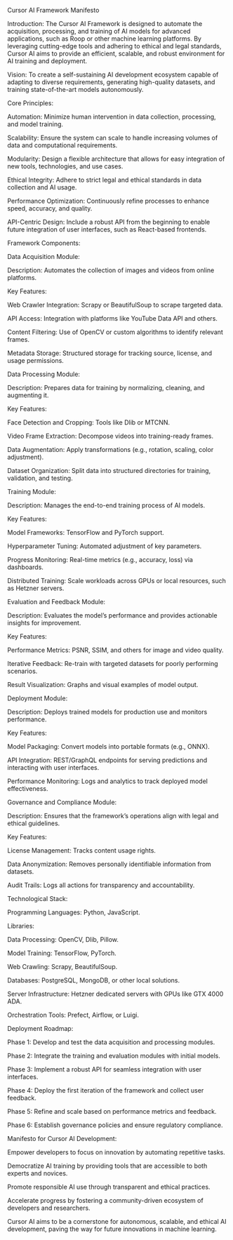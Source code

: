 Cursor AI Framework Manifesto

Introduction:
The Cursor AI Framework is designed to automate the acquisition, processing, and training of AI models for advanced applications, such as Roop or other machine learning platforms. By leveraging cutting-edge tools and adhering to ethical and legal standards, Cursor AI aims to provide an efficient, scalable, and robust environment for AI training and deployment.

Vision:
To create a self-sustaining AI development ecosystem capable of adapting to diverse requirements, generating high-quality datasets, and training state-of-the-art models autonomously.

Core Principles:

Automation: Minimize human intervention in data collection, processing, and model training.

Scalability: Ensure the system can scale to handle increasing volumes of data and computational requirements.

Modularity: Design a flexible architecture that allows for easy integration of new tools, technologies, and use cases.

Ethical Integrity: Adhere to strict legal and ethical standards in data collection and AI usage.

Performance Optimization: Continuously refine processes to enhance speed, accuracy, and quality.

API-Centric Design: Include a robust API from the beginning to enable future integration of user interfaces, such as React-based frontends.

Framework Components:

Data Acquisition Module:

Description: Automates the collection of images and videos from online platforms.

Key Features:

Web Crawler Integration: Scrapy or BeautifulSoup to scrape targeted data.

API Access: Integration with platforms like YouTube Data API and others.

Content Filtering: Use of OpenCV or custom algorithms to identify relevant frames.

Metadata Storage: Structured storage for tracking source, license, and usage permissions.

Data Processing Module:

Description: Prepares data for training by normalizing, cleaning, and augmenting it.

Key Features:

Face Detection and Cropping: Tools like Dlib or MTCNN.

Video Frame Extraction: Decompose videos into training-ready frames.

Data Augmentation: Apply transformations (e.g., rotation, scaling, color adjustment).

Dataset Organization: Split data into structured directories for training, validation, and testing.

Training Module:

Description: Manages the end-to-end training process of AI models.

Key Features:

Model Frameworks: TensorFlow and PyTorch support.

Hyperparameter Tuning: Automated adjustment of key parameters.

Progress Monitoring: Real-time metrics (e.g., accuracy, loss) via dashboards.

Distributed Training: Scale workloads across GPUs or local resources, such as Hetzner servers.

Evaluation and Feedback Module:

Description: Evaluates the model’s performance and provides actionable insights for improvement.

Key Features:

Performance Metrics: PSNR, SSIM, and others for image and video quality.

Iterative Feedback: Re-train with targeted datasets for poorly performing scenarios.

Result Visualization: Graphs and visual examples of model output.

Deployment Module:

Description: Deploys trained models for production use and monitors performance.

Key Features:

Model Packaging: Convert models into portable formats (e.g., ONNX).

API Integration: REST/GraphQL endpoints for serving predictions and interacting with user interfaces.

Performance Monitoring: Logs and analytics to track deployed model effectiveness.

Governance and Compliance Module:

Description: Ensures that the framework’s operations align with legal and ethical guidelines.

Key Features:

License Management: Tracks content usage rights.

Data Anonymization: Removes personally identifiable information from datasets.

Audit Trails: Logs all actions for transparency and accountability.

Technological Stack:

Programming Languages: Python, JavaScript.

Libraries:

Data Processing: OpenCV, Dlib, Pillow.

Model Training: TensorFlow, PyTorch.

Web Crawling: Scrapy, BeautifulSoup.

Databases: PostgreSQL, MongoDB, or other local solutions.

Server Infrastructure: Hetzner dedicated servers with GPUs like GTX 4000 ADA.

Orchestration Tools: Prefect, Airflow, or Luigi.

Deployment Roadmap:

Phase 1: Develop and test the data acquisition and processing modules.

Phase 2: Integrate the training and evaluation modules with initial models.

Phase 3: Implement a robust API for seamless integration with user interfaces.

Phase 4: Deploy the first iteration of the framework and collect user feedback.

Phase 5: Refine and scale based on performance metrics and feedback.

Phase 6: Establish governance policies and ensure regulatory compliance.

Manifesto for Cursor AI Development:

Empower developers to focus on innovation by automating repetitive tasks.

Democratize AI training by providing tools that are accessible to both experts and novices.

Promote responsible AI use through transparent and ethical practices.

Accelerate progress by fostering a community-driven ecosystem of developers and researchers.

Cursor AI aims to be a cornerstone for autonomous, scalable, and ethical AI development, paving the way for future innovations in machine learning.


